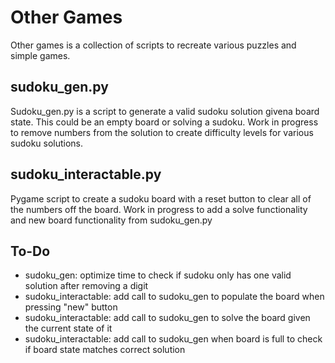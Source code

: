 # Other Games

Other games is a collection of scripts to recreate various puzzles and simple games.

## sudoku_gen.py

Sudoku_gen.py is a script to generate a valid sudoku solution givena board state. This could be an empty board or solving a sudoku. Work in progress to remove numbers from the solution to create difficulty levels for various sudoku solutions.

## sudoku_interactable.py

Pygame script to create a sudoku board with a reset button to clear all of the numbers off the board. Work in progress to add a solve functionality and new board functionality from sudoku_gen.py

## To-Do

- sudoku_gen: optimize time to check if sudoku only has one valid solution after removing a digit
- sudoku_interactable: add call to sudoku_gen to populate the board when pressing "new" button
- sudoku_interactable: add call to sudoku_gen to solve the board given the current state of it
- sudoku_interactable: add call to sudoku_gen when board is full to check if board state matches correct solution